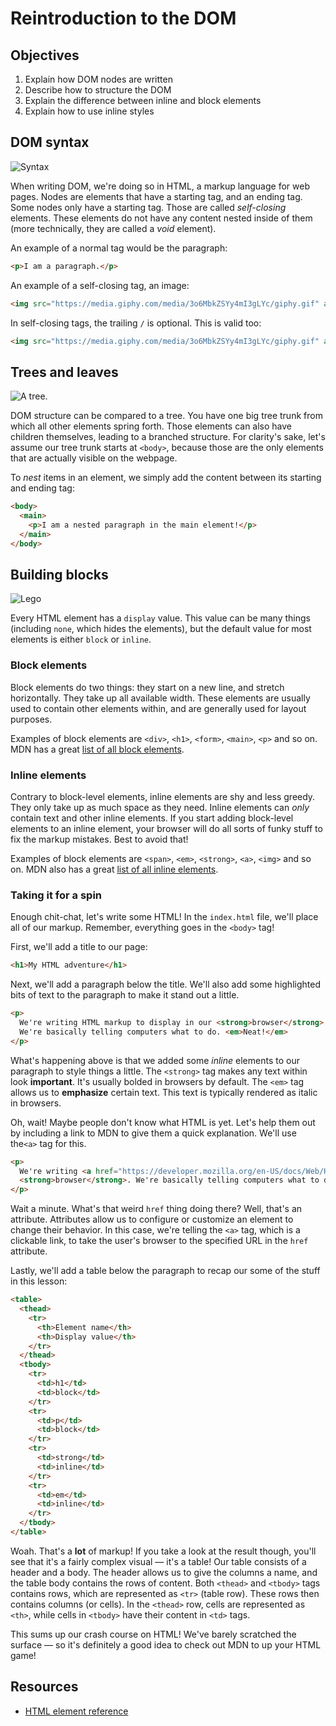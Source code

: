# Reintroduction to the DOM

## Objectives

1. Explain how DOM nodes are written
2. Describe how to structure the DOM
3. Explain the difference between inline and block elements
4. Explain how to use inline styles

## DOM syntax
![Syntax](https://media.giphy.com/media/3o6MbkZSYy4mI3gLYc/giphy.gif)

When writing DOM, we're doing so in HTML, a markup language for web pages. Nodes are elements that have a starting tag,
and an ending tag. Some nodes only have a starting tag. Those are called _self-closing_ elements. These elements do not
have any content nested inside of them (more technically, they are called a _void_ element).

An example of a normal tag would be the paragraph:

```html
<p>I am a paragraph.</p>
```

An example of a self-closing tag, an image:

```html
<img src="https://media.giphy.com/media/3o6MbkZSYy4mI3gLYc/giphy.gif" alt="A policeman">
```

In self-closing tags, the trailing `/` is optional. This is valid too:

```html
<img src="https://media.giphy.com/media/3o6MbkZSYy4mI3gLYc/giphy.gif" alt="A policeman" />
```

## Trees and leaves
![A tree.](https://media.giphy.com/media/2XflxzDTUtH7VxyfoT6/giphy.gif)

DOM structure can be compared to a tree. You have one big tree trunk from which all other elements spring forth. Those
elements can also have children themselves, leading to a branched structure. For clarity's sake, let's assume our tree
trunk starts at `<body>`, because those are the only elements that are actually visible on the webpage.

To _nest_ items in an element, we simply add the content between its starting and ending tag:

```html
<body>
  <main>
    <p>I am a nested paragraph in the main element!</p>
  </main>
</body>
```

## Building blocks
![Lego](https://media.giphy.com/media/3ZALZoBtI1KJa/giphy.gif)

Every HTML element has a `display` value. This value can be many things (including `none`, which hides the elements), but
the default value for most elements is either `block` or `inline`.

### Block elements
Block elements do two things: they start on a new line, and stretch horizontally. They take up all available width. These
elements are usually used to contain other elements within, and are generally used for layout purposes.

Examples of block elements are `<div>`, `<h1>`, `<form>`, `<main>`, `<p>` and so on. MDN has a great [list of all block
elements][html-block-elements].

### Inline elements
Contrary to block-level elements, inline elements are shy and less greedy. They only take up as much space as they need.
Inline elements can _only_ contain text and other inline elements. If you start adding block-level elements to an inline
element, your browser will do all sorts of funky stuff to fix the markup mistakes. Best to avoid that!

Examples of block elements are `<span>`, `<em>`, `<strong>`, `<a>`, `<img>` and so on. MDN also has a great [list of all
inline elements][html-inline-elements].

### Taking it for a spin
Enough chit-chat, let's write some HTML! In the `index.html` file, we'll place all of our markup. Remember, everything
goes in the `<body>` tag!

First, we'll add a title to our page:

```html
<h1>My HTML adventure</h1>
```

Next, we'll add a paragraph below the title. We'll also add some highlighted bits of text to the paragraph to make it
stand out a little.

```html
<p>
  We're writing HTML markup to display in our <strong>browser</strong>.
  We're basically telling computers what to do. <em>Neat!</em>
</p>
```

What's happening above is that we added some _inline_ elements to our paragraph to style things a little. The `<strong>`
tag makes any text within look **important**. It's usually bolded in browsers by default. The `<em>` tag allows us to
**emphasize** certain text. This text is typically rendered as italic in browsers.

Oh, wait! Maybe people don't know what HTML is yet. Let's help them out by including a link to MDN to give them a quick
explanation. We'll use the`<a>` tag for this.

```html
<p>
  We're writing <a href="https://developer.mozilla.org/en-US/docs/Web/HTML">HTML</a> markup to display in our
  <strong>browser</strong>. We're basically telling computers what to do. <em>Neat!</em>
</p>
```

Wait a minute. What's that weird `href` thing doing there? Well, that's an attribute. Attributes allow us to configure
or customize an element to change their behavior. In this case, we're telling the `<a>` tag, which is a clickable link,
to take the user's browser to the specified URL in the `href` attribute.

Lastly, we'll add a table below the paragraph to recap our some of the stuff in this lesson:

```html
<table>
  <thead>
    <tr>
      <th>Element name</th>
      <th>Display value</th>
    </tr>
  </thead>
  <tbody>
    <tr>
      <td>h1</td>
      <td>block</td>
    </tr>
    <tr>
      <td>p</td>
      <td>block</td>
    </tr>
    <tr>
      <td>strong</td>
      <td>inline</td>
    </tr>
    <tr>
      <td>em</td>
      <td>inline</td>
    </tr>
  </tbody>
</table>
```

Woah. That's a **lot** of markup! If you take a look at the result though, you'll see that it's a fairly complex visual
— it's a table! Our table consists of a header and a body. The header allows us to give the columns a name, and the table
body contains the rows of content. Both `<thead>` and `<tbody>` tags contains rows, which are represented as `<tr>` (table
row). These rows then contains columns (or cells). In the `<thead>` row, cells are represented as `<th>`, while cells in
`<tbody>` have their content in `<td>` tags.

This sums up our crash course on HTML! We've barely scratched the surface — so it's definitely a good idea to check out
MDN to up your HTML game!

## Resources
- [HTML element reference](https://developer.mozilla.org/en-US/docs/Web/HTML/Element)

[html-block-elements]: https://developer.mozilla.org/en/docs/Web/HTML/Block-level_elements
[html-inline-elements]: https://developer.mozilla.org/en-US/docs/Web/HTML/Inline_elements
